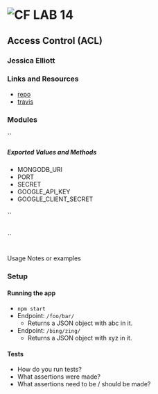 ![CF](http://i.imgur.com/7v5ASc8.png) LAB 14
=================================================

##  Access Control (ACL)

### Jessica Elliott

### Links and Resources
* [repo](https://github.com/pnwjce/401-Lab-14)
* [travis](https://www.travis-ci.com/pnwjce/401-Lab-14)

### Modules
#### ``


##### Exported Values and Methods
* MONGODB_URI
* PORT
* SECRET
* GOOGLE_API_KEY
* GOOGLE_CLIENT_SECRET

###### ``

###### ``
Usage Notes or examples

### Setup
#### Running the app
* `npm start`
* Endpoint: `/foo/bar/`
  * Returns a JSON object with abc in it.
* Endpoint: `/bing/zing/`
  * Returns a JSON object with xyz in it.
  
#### Tests
* How do you run tests?
* What assertions were made?
* What assertions need to be / should be made?